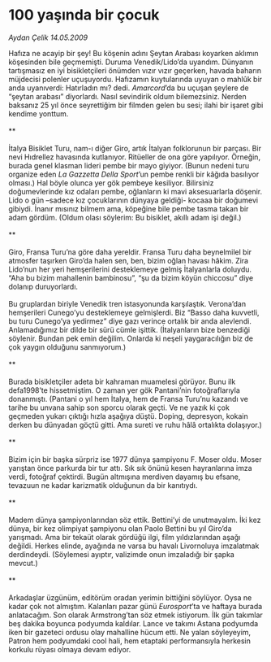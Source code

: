 # 100 yaşında bir çocuk

*Aydan Çelik 14.05.2009*

<div class="taraf_structure_2col_1zq">
<div class="margen_n">



 <p>Hafıza ne acayip bir şey! Bu köşenin adını Şeytan Arabası koyarken aklımın köşesinden bile geçmemişti. Duruma Venedik/Lido’da uyandım. Dünyanın tartışmasız en iyi bisikletçileri önümden vızır vızır geçerken, havada baharın müjdecisi polenler uçuşuyordu. Hafızamın kuytularında uyuyan o mahlûk bir anda uyanıverdi: Hatırladın mı? dedi. <i>Amarcord</i>’da bu uçuşan şeylere de “şeytan arabası” diyorlardı. Nasıl sevindirik oldum bilemezsiniz. Nerden baksanız 25 yıl önce seyrettiğim bir filmden gelen bu sesi; ilahi bir işaret gibi kendime yonttum. <br/><br/>** <br/><br/>İtalya Bisiklet Turu, nam-ı diğer Giro, artık İtalyan folklorunun bir parçası. Bir nevi Hıdrellez havasında kutlanıyor. Ritüeller de ona göre yapılıyor. Örneğin, burada genel klasman lideri pembe bir mayo giyiyor. (Bunun nedeni turu organize eden <i>La Gazzetta Della Sport</i>’un pembe renkli bir kâğıda basılıyor olması.) Hal böyle olunca yer gök pembeye kesiliyor. Bilirsiniz doğumevlerinde kız odaları pembe, oğlanların ki mavi aksesuarlarla döşenir. Lido o gün –sadece kız çocuklarının dünyaya geldiği- kocaaa bir doğumevi gibiydi. İnanır mısınız bilmem ama, köpeğine bile pembe tasma takan bir adam gördüm. (Oldum olası söylerim: Bu bisiklet, akıllı adam işi değil.) <br/><br/>** <br/><br/>Giro, Fransa Turu’na göre daha yereldir. Fransa Turu daha beynelmilel bir atmosfer taşırken Giro’da halen sen, ben, bizim oğlan havası hâkim. Zira Lido’nun her yeri hemşerilerini desteklemeye gelmiş İtalyanlarla doluydu. “Aha bu bizim mahallenin bambinosu”, “şu da bizim köyün chiccosu” diye dolanıp duruyorlardı. <br/><br/>Bu gruplardan biriyle Venedik tren istasyonunda karşılaştık. Verona’dan hemşerileri Cunego’yu desteklemeye gelmişlerdi. Biz “Basso daha kuvvetli, bu turu Cunego’ya yedirmez” diye gazı verince ortalık bir anda alevlendi. Anlamadığımız bir dilde bir sürü cümle işittik. (İtalyanların bize benzediği söylenir. Bundan pek emin değilim. Onlarda ki neşeli yaygaracılığın biz de çok yaygın olduğunu sanmıyorum.) <br/><br/>** <br/><br/>Burada bisikletçiler adeta bir kahraman muamelesi görüyor. Bunu ilk defa1998’te hissetmiştim. O zaman yer gök Pantani’nin fotoğraflarıyla donanmıştı. (Pantani o yıl hem İtalya, hem de Fransa Turu’nu kazandı ve tarihe bu unvana sahip son sporcu olarak geçti. Ve ne yazık ki çok geçmeden yukarı çıktığı hızla aşağıya düştü. Doping, depresyon, kokain derken bu dünyadan göçtü gitti. Ama sureti ve ruhu hâlâ ortalıkta dolaşıyor.) <br/><br/>** <br/><br/>Bizim için bir başka sürpriz ise 1977 dünya şampiyonu F. Moser oldu. Moser yarıştan önce parkurda bir tur attı. Sık sık önünü kesen hayranlarına imza verdi, fotoğraf çektirdi. Bugün altmışına merdiven dayamış bu efsane, tevazuun ne kadar karizmatik olduğunun da bir kanıtıydı. <br/><br/>** <br/><br/>Madem dünya şampiyonlarından söz ettik. Bettini’yi de unutmayalım. İki kez dünya, bir kez olimpiyat şampiyonu olan Paolo Bettini bu yıl Giro’da yarışmadı. Ama bir tekaüt olarak gördüğü ilgi, film yıldızlarından aşağı değildi. Herkes elinde, ayağında ne varsa bu havalı Livornoluya imzalatmak derdindeydi. (Söylemesi ayıptır, valizimde onun imzaladığı bir şapka mevcut.) <br/><br/>** <br/><br/>Arkadaşlar üzgünüm, editörüm oradan yerimin bittiğini söylüyor. Oysa ne kadar çok not almıştım. Kalanları pazar günü <i>Eurosport</i>’ta ve haftaya burada anlatacağım. Son olarak Armstrong’tan söz etmek istiyorum. İlk gün takımlar beş dakika boyunca podyumda kaldılar. Lance ve takımı Astana podyumda iken bir gazeteci ordusu olay mahalline hücum etti. Ne yalan söyleyeyim, Patron hem podyumdaki cool hali, hem etaptaki performansıyla herkesin korkulu rüyası olmaya devam ediyor. </p>
<br/>
<br/>
<br/>



<br/>


<div id="taraf_not">
</div>

</div>


</div>
